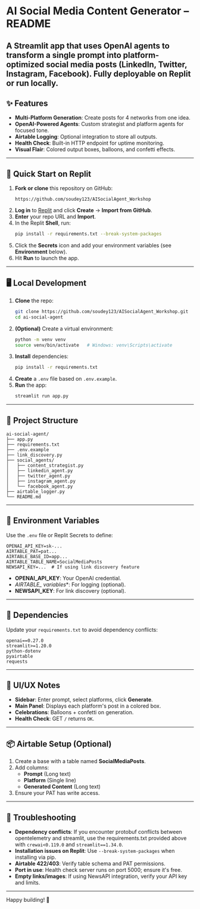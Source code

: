 # AI Social Media Content Generator – README
A Streamlit app that uses OpenAI agents to transform a single prompt into platform-optimized social media posts (LinkedIn, Twitter, Instagram, Facebook). Fully deployable on Replit or run locally.
---
## ✨ Features
- **Multi-Platform Generation**: Create posts for 4 networks from one idea.  
- **OpenAI-Powered Agents**: Custom strategist and platform agents for focused tone.  
- **Airtable Logging**: Optional integration to store all outputs.  
- **Health Check**: Built-in HTTP endpoint for uptime monitoring.  
- **Visual Flair**: Colored output boxes, balloons, and confetti effects.
---
## 🚀 Quick Start on Replit
1. **Fork or clone** this repository on GitHub:  
   ```
   https://github.com/soudey123/AISocialAgent_Workshop
   ```
2. **Log in** to [Replit](https://replit.com) and click **Create** → **Import from GitHub**.  
3. **Enter** your repo URL and **Import**.  
4. In the Replit **Shell**, run:
   ```bash
   pip install -r requirements.txt --break-system-packages
   ```
5. Click the **Secrets** icon and add your environment variables (see **Environment** below).  
6. Hit **Run** to launch the app.
---
## 🖥️ Local Development
1. **Clone** the repo:
   ```bash
   git clone https://github.com/soudey123/AISocialAgent_Workshop.git
   cd ai-social-agent
   ```
2. **(Optional)** Create a virtual environment:
   ```bash
   python -m venv venv
   source venv/bin/activate   # Windows: venv\Scripts\activate
   ```
3. **Install** dependencies:
   ```bash
   pip install -r requirements.txt
   ```
4. **Create** a `.env` file based on `.env.example`.  
5. **Run** the app:
   ```bash
   streamlit run app.py
   ```
---
## 📁 Project Structure
```
ai-social-agent/
├── app.py
├── requirements.txt
├── .env.example
├── link_discovery.py
├── social_agents/
│   ├── content_strategist.py
│   ├── linkedin_agent.py
│   ├── twitter_agent.py
│   ├── instagram_agent.py
│   └── facebook_agent.py
├── airtable_logger.py
└── README.md
```
---
## 🔧 Environment Variables
Use the `.env` file or Replit Secrets to define:
```dotenv
OPENAI_API_KEY=sk-...
AIRTABLE_PAT=pat...
AIRTABLE_BASE_ID=app...
AIRTABLE_TABLE_NAME=SocialMediaPosts
NEWSAPI_KEY=...  # If using link discovery feature
```
- **OPENAI_API_KEY**: Your OpenAI credential.  
- **AIRTABLE_* variables**: For logging (optional).
- **NEWSAPI_KEY**: For link discovery (optional).
---
## 🧩 Dependencies
Update your `requirements.txt` to avoid dependency conflicts:
```
openai==0.27.0
streamlit>=1.20.0
python-dotenv
pyairtable
requests
```
---
## 🎨 UI/UX Notes
- **Sidebar**: Enter prompt, select platforms, click **Generate**.  
- **Main Panel**: Displays each platform's post in a colored box.  
- **Celebrations**: Balloons + confetti on generation.  
- **Health Check**: GET `/` returns `OK`.
---
## 📦 Airtable Setup (Optional)
1. Create a base with a table named **SocialMediaPosts**.  
2. Add columns:
   - **Prompt** (Long text)  
   - **Platform** (Single line)  
   - **Generated Content** (Long text)  
3. Ensure your PAT has write access.
---
## 🐞 Troubleshooting
- **Dependency conflicts**: If you encounter protobuf conflicts between opentelemetry and streamlit, use the requirements.txt provided above with `crewai<0.119.0` and `streamlit==1.34.0`.
- **Installation issues on Replit**: Use `--break-system-packages` when installing via pip.
- **Airtable 422/403**: Verify table schema and PAT permissions.  
- **Port in use**: Health check server runs on port 5000; ensure it's free.
- **Empty links/images**: If using NewsAPI integration, verify your API key and limits.
---

Happy building! 🎉

